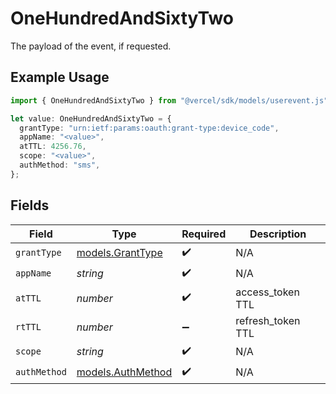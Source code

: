 # OneHundredAndSixtyTwo

The payload of the event, if requested.

## Example Usage

```typescript
import { OneHundredAndSixtyTwo } from "@vercel/sdk/models/userevent.js";

let value: OneHundredAndSixtyTwo = {
  grantType: "urn:ietf:params:oauth:grant-type:device_code",
  appName: "<value>",
  atTTL: 4256.76,
  scope: "<value>",
  authMethod: "sms",
};
```

## Fields

| Field                                        | Type                                         | Required                                     | Description                                  |
| -------------------------------------------- | -------------------------------------------- | -------------------------------------------- | -------------------------------------------- |
| `grantType`                                  | [models.GrantType](../models/granttype.md)   | :heavy_check_mark:                           | N/A                                          |
| `appName`                                    | *string*                                     | :heavy_check_mark:                           | N/A                                          |
| `atTTL`                                      | *number*                                     | :heavy_check_mark:                           | access_token TTL                             |
| `rtTTL`                                      | *number*                                     | :heavy_minus_sign:                           | refresh_token TTL                            |
| `scope`                                      | *string*                                     | :heavy_check_mark:                           | N/A                                          |
| `authMethod`                                 | [models.AuthMethod](../models/authmethod.md) | :heavy_check_mark:                           | N/A                                          |